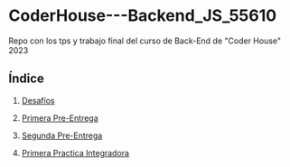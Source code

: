 # CoderHouse---Backend_JS_55610
Repo con los tps y trabajo final del curso de Back-End de "Coder House" 2023

## Índice

1. [Desafíos](https://github.com/leoroan/CoderHouse---Backend_JS_55610/tree/desafios)
   
2. [Primera Pre-Entrega](https://github.com/leoroan/CoderHouse---Backend_JS_55610/tree/PriemeraPreEntrega)
   
3. [Segunda Pre-Entrega](https://github.com/leoroan/CoderHouse---Backend_JS_55610/tree/SegundaPreEntrega)
   
4. [Primera Practica Integradora](https://github.com/leoroan/CoderHouse---Backend_JS_55610/tree/PrimeraPracticaIntegradora)
